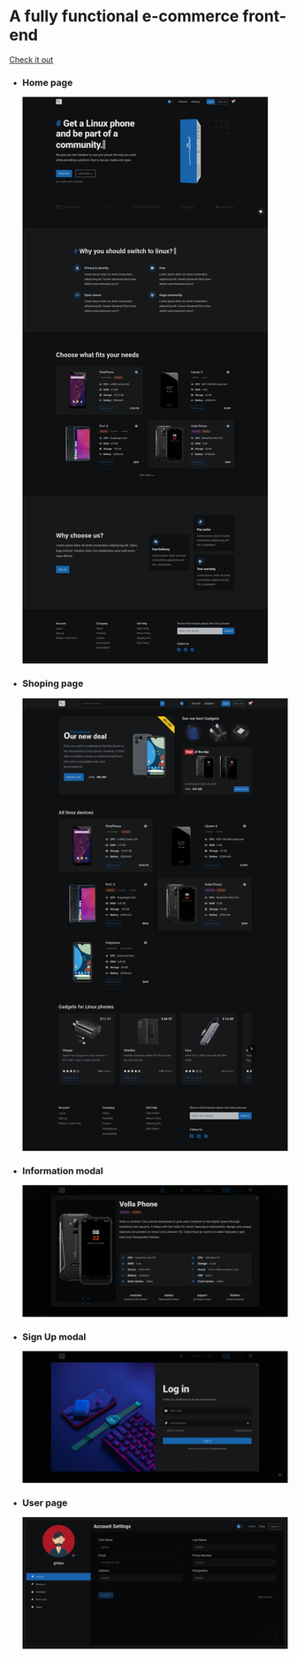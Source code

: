 # A fully functional e-commerce front-end

[Check it out](https://ghileslarbi.github.io/LINUX-MOB-front-end/)

- ### Home page
  
  ![screenshot](screenshots/screenshot1.png "screenshot 1")

- ### Shoping page
  
  ![screenshot](screenshots/screenshot2.png "screenshot 2")

- ### Information modal
  
  ![screenshot](screenshots/screenshot3.png "screenshot 3")

- ### Sign Up modal
  
  ![screenshot](screenshots/screenshot5.png "screenshot 5")

- ### User page
  
  ![screenshot](screenshots/screenshot4.png "screenshot 4")
